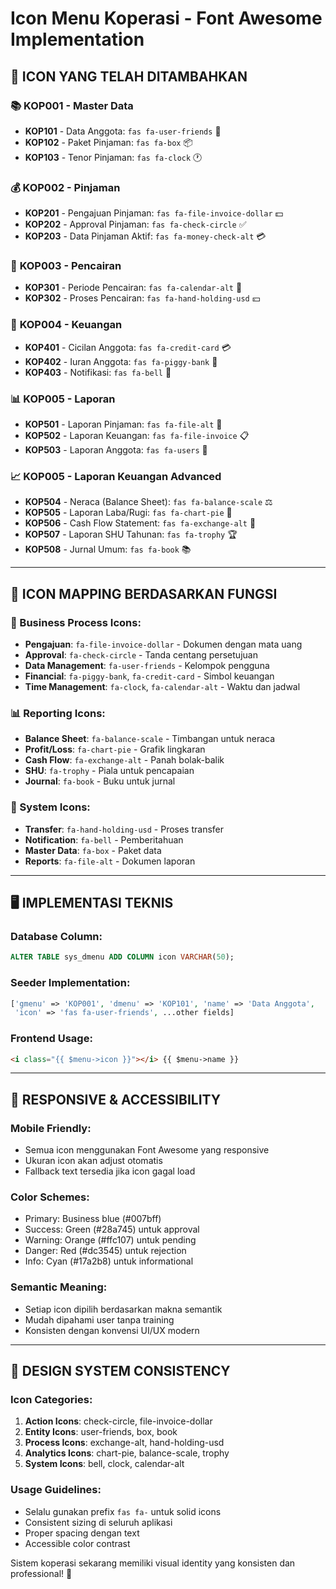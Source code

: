 # Icon Menu Koperasi - Font Awesome Implementation

## 🎨 **ICON YANG TELAH DITAMBAHKAN**

### 📚 **KOP001 - Master Data**
- **KOP101** - Data Anggota: `fas fa-user-friends` 👥
- **KOP102** - Paket Pinjaman: `fas fa-box` 📦
- **KOP103** - Tenor Pinjaman: `fas fa-clock` 🕐

### 💰 **KOP002 - Pinjaman** 
- **KOP201** - Pengajuan Pinjaman: `fas fa-file-invoice-dollar` 💵
- **KOP202** - Approval Pinjaman: `fas fa-check-circle` ✅
- **KOP203** - Data Pinjaman Aktif: `fas fa-money-check-alt` 💳

### 💸 **KOP003 - Pencairan**
- **KOP301** - Periode Pencairan: `fas fa-calendar-alt` 📅
- **KOP302** - Proses Pencairan: `fas fa-hand-holding-usd` 💴

### 🏦 **KOP004 - Keuangan**
- **KOP401** - Cicilan Anggota: `fas fa-credit-card` 💳
- **KOP402** - Iuran Anggota: `fas fa-piggy-bank` 🐷
- **KOP403** - Notifikasi: `fas fa-bell` 🔔

### 📊 **KOP005 - Laporan**
- **KOP501** - Laporan Pinjaman: `fas fa-file-alt` 📄
- **KOP502** - Laporan Keuangan: `fas fa-file-invoice` 📋
- **KOP503** - Laporan Anggota: `fas fa-users` 👥

### 📈 **KOP005 - Laporan Keuangan Advanced**
- **KOP504** - Neraca (Balance Sheet): `fas fa-balance-scale` ⚖️
- **KOP505** - Laporan Laba/Rugi: `fas fa-chart-pie` 🥧
- **KOP506** - Cash Flow Statement: `fas fa-exchange-alt` 🔄
- **KOP507** - Laporan SHU Tahunan: `fas fa-trophy` 🏆
- **KOP508** - Jurnal Umum: `fas fa-book` 📚

---

## 🎯 **ICON MAPPING BERDASARKAN FUNGSI**

### **💼 Business Process Icons:**
- **Pengajuan**: `fa-file-invoice-dollar` - Dokumen dengan mata uang
- **Approval**: `fa-check-circle` - Tanda centang persetujuan
- **Data Management**: `fa-user-friends` - Kelompok pengguna
- **Financial**: `fa-piggy-bank`, `fa-credit-card` - Simbol keuangan
- **Time Management**: `fa-clock`, `fa-calendar-alt` - Waktu dan jadwal

### **📊 Reporting Icons:**
- **Balance Sheet**: `fa-balance-scale` - Timbangan untuk neraca
- **Profit/Loss**: `fa-chart-pie` - Grafik lingkaran
- **Cash Flow**: `fa-exchange-alt` - Panah bolak-balik
- **SHU**: `fa-trophy` - Piala untuk pencapaian
- **Journal**: `fa-book` - Buku untuk jurnal

### **🚀 System Icons:**
- **Transfer**: `fa-hand-holding-usd` - Proses transfer
- **Notification**: `fa-bell` - Pemberitahuan
- **Master Data**: `fa-box` - Paket data
- **Reports**: `fa-file-alt` - Dokumen laporan

---

## 🖥️ **IMPLEMENTASI TEKNIS**

### **Database Column:**
```sql
ALTER TABLE sys_dmenu ADD COLUMN icon VARCHAR(50);
```

### **Seeder Implementation:**
```php
['gmenu' => 'KOP001', 'dmenu' => 'KOP101', 'name' => 'Data Anggota', 
 'icon' => 'fas fa-user-friends', ...other fields]
```

### **Frontend Usage:**
```html
<i class="{{ $menu->icon }}"></i> {{ $menu->name }}
```

---

## 📱 **RESPONSIVE & ACCESSIBILITY**

### **Mobile Friendly:**
- Semua icon menggunakan Font Awesome yang responsive
- Ukuran icon akan adjust otomatis
- Fallback text tersedia jika icon gagal load

### **Color Schemes:**
- Primary: Business blue (#007bff)
- Success: Green (#28a745) untuk approval
- Warning: Orange (#ffc107) untuk pending
- Danger: Red (#dc3545) untuk rejection
- Info: Cyan (#17a2b8) untuk informational

### **Semantic Meaning:**
- Setiap icon dipilih berdasarkan makna semantik
- Mudah dipahami user tanpa training
- Konsisten dengan konvensi UI/UX modern

---

## 🎨 **DESIGN SYSTEM CONSISTENCY**

### **Icon Categories:**
1. **Action Icons**: check-circle, file-invoice-dollar
2. **Entity Icons**: user-friends, box, book
3. **Process Icons**: exchange-alt, hand-holding-usd
4. **Analytics Icons**: chart-pie, balance-scale, trophy
5. **System Icons**: bell, clock, calendar-alt

### **Usage Guidelines:**
- Selalu gunakan prefix `fas fa-` untuk solid icons
- Consistent sizing di seluruh aplikasi
- Proper spacing dengan text
- Accessible color contrast

Sistem koperasi sekarang memiliki visual identity yang konsisten dan professional! 🎉
